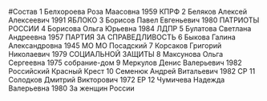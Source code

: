 #Состав
1 Белхороева Роза Маасовна 1959 КПРФ
2 Беляков Алексей Алексеевич 1991 ЯБЛОКО
3 Борисов Павел Евгеньевич 1980 ПАТРИОТЫ РОССИИ
4 Борисова Ольга Юрьевна 1984 ЛДПР
5 Булатова Светлана Андреевна 1957 ПАРТИЯ ЗА СПРАВЕДЛИВОСТЬ
6 Быкова Галина Александровна 1945 МО МО Посадский
7 Корсаков Григорий Николаевич 1979 СОЦИАЛЬНОЙ ЗАЩИТЫ
8 Максунова Ольга Сергеевна 1975 собрание-дом
9 Меркулов Денис Валерьевич 1982 Российский Красный Крест
10 Семенюк Андрей Витальевич 1982 СР
11 Солодков Дмитрий Викторович 1972 ЕР
12 Чумичева Надежда Валерьевна 1980 За женщин России
